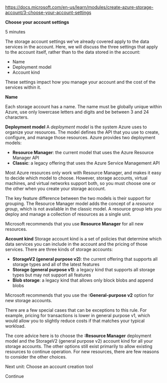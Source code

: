 https://docs.microsoft.com/en-us/learn/modules/create-azure-storage-account/3-choose-your-account-settings

**Choose your account settings**

5 minutes

The storage account settings we've already covered apply to the data services in the account. Here, we will discuss the three settings that apply to the account itself, rather than to the data stored in the account:
* Name
* Deployment model
* Account kind

These settings impact how you manage your account and the cost of the services within it.


**Name**

Each storage account has a name. The name must be globally unique within Azure, use only lowercase letters and digits and be between 3 and 24 characters.


**Deployment model**
A <em>deployment model</em> is the system Azure uses to organize your resources. The model defines the API that you use to create, configure, and manage those resources. Azure provides two deployment models:
* **Resource Manager**: the current model that uses the Azure Resource Manager API
* **Classic**: a legacy offering that uses the Azure Service Management API

Most Azure resources only work with Resource Manager, and makes it easy to decide which model to choose. However, storage accounts, virtual machines, and virtual networks support both, so you must choose one or the other when you create your storage account.

The key feature difference between the two models is their support for grouping. The Resource Manager model adds the concept of a <em>resource group</em>, which is not available in the classic model. A resource group lets you deploy and manage a collection of resources as a single unit.

Microsoft recommends that you use **Resource Manager** for all new resources.


**Account kind**
Storage account kind is a set of policies that determine which data services you can include in the account and the pricing of those services. There are three kinds of storage accounts:
* **StorageV2 (general purpose v2)**: the current offering that supports all storage types and all of the latest features
* **Storage (general purpose v1)**: a legacy kind that supports all storage types but may not support all features
* **Blob storage**: a legacy kind that allows only block blobs and append blobs

Microsoft recommends that you use the **:General-purpose v2** option for new storage accounts.

There are a few special cases that can be exceptions to this rule. For example, pricing for transactions is lower in general purpose v1, which would allow you to slightly reduce costs if that matches your typical workload.

The core advice here is to choose the **:Resource Manager** deployment model and the StorageV2 (general purpose v2) account kind for all your storage accounts. The other options still exist primarily to allow existing resources to continue operation. For new resources, there are few reasons to consider the other choices.


Next unit: Choose an account creation tool

Continue

